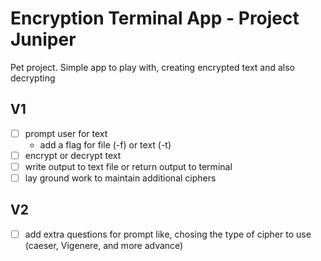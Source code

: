 # Encryption Terminal App - Project Juniper

Pet project. Simple app to play with, creating encrypted text and also decrypting

## V1
- [ ] prompt user for text
	* add a flag for file (-f) or text (-t)
- [ ] encrypt or decrypt text
- [ ] write output to text file or return output to terminal
- [ ] lay ground work to maintain additional ciphers

## V2
- [ ] add extra questions for prompt like, chosing the type of cipher to use (caeser, Vigenere, and more advance)
